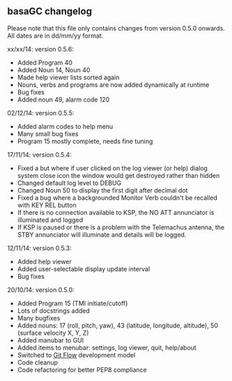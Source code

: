 basaGC changelog
----------------

Please note that this file only contains changes from version 0.5.0 onwards. All dates are in dd/mm/yy format.

xx/xx/14: version 0.5.6:
- Added Program 40
- Added Noun 14, Noun 40
- Made help viewer lists sorted again
- Nouns, verbs and programs are now added dynamically at runtime
- Bug fixes
- Added noun 49, alarm code 120

02/12/14: version 0.5.5:
- Added alarm codes to help menu
- Many small bug fixes
- Program 15 mostly complete, needs fine tuning

17/11/14: version 0.5.4:
- Fixed a but where if user clicked on the log viewer (or help) dialog system close icon the window would get destroyed
rather than hidden
- Changed default log level to DEBUG
- Changed Noun 50 to display the first digit after decimal dot
- Fixed a bug where a backgrounded Monitor Verb couldn't be recalled with KEY REL button
- If there is no connection available to KSP, the NO ATT annunciator is illuminated and logged
- If KSP is paused or there is a problem with the Telemachus antenna, the STBY annunciator will illuminate and details
will be logged.

12/11/14: version 0.5.3:
- Added help viewer
- Added user-selectable display update interval
- Bug fixes

20/10/14: version 0.5.0:
- Added Program 15 (TMI initiate/cutoff)
- Lots of docstrings added
- Many bugfixes
- Added nouns: 17 (roll, pitch, yaw), 43 (latitude, longitude, altitude), 50 (surface velocity X, Y, Z)
- Added manubar to GUI
- Added items to menubar: settings, log viewer, quit, help/about
- Switched to <a href="http://nvie.com/posts/a-successful-git-branching-model/">Git Flow</a> development model
- Code cleanup
- Code refactoring for better PEP8 compliance
